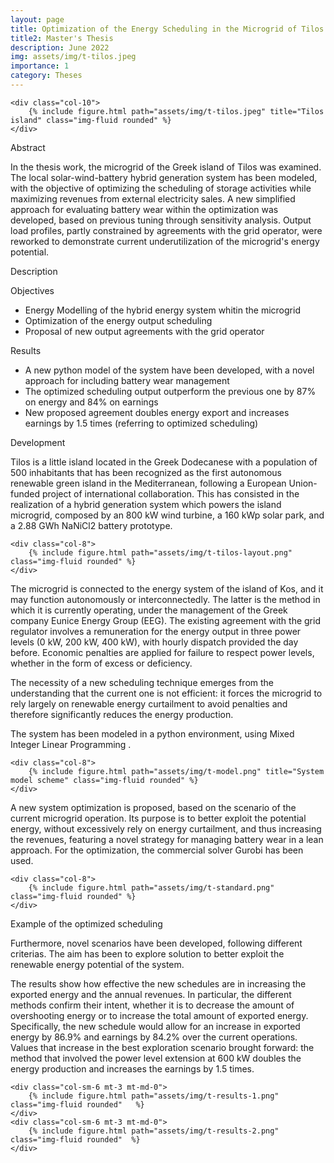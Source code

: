 ```yaml
---
layout: page
title: Optimization of the Energy Scheduling in the Microgrid of Tilos Island
title2: Master's Thesis
description: June 2022
img: assets/img/t-tilos.jpeg
importance: 1
category: Theses
---
```

<div class="row justify-content-sm-center">

    <div class="col-10">
        {% include figure.html path="assets/img/t-tilos.jpeg" title="Tilos island" class="img-fluid rounded" %}
    </div>
</div>

<p2> Abstract </p2>

<p>
In the thesis work, the microgrid of the Greek island of Tilos was examined. 
The local solar-wind-battery hybrid generation system has been modeled, with the objective of optimizing the scheduling of storage activities while maximizing revenues from external electricity sales. 
A new simplified approach for evaluating battery wear within the optimization was developed, based on previous tuning through sensitivity analysis. 
Output load profiles, partly constrained by agreements with the grid operator, were reworked to demonstrate current underutilization of the microgrid's energy potential.
</p>


<p2 > Description </p2>
<p>
<p3> Objectives </p3>
<ul>
<li> Energy Modelling of the hybrid energy system whitin the microgrid </li> 
<li> Optimization of the energy output scheduling </li>
<li> Proposal of new output agreements with the grid operator </li>
</ul>
<p3> Results </p3>
<ul>
<li> A new python model of the system have been developed, with a novel approach for including battery wear management  </li> 
<li> The optimized scheduling output outperform the previous one by 87% on energy and 84% on earnings </li>
<li> New proposed agreement doubles energy export and increases earnings by 1.5 times (referring to optimized scheduling)  </li>
</ul>


<p3> Development </p3>

<p> Tilos is a little island located in the Greek Dodecanese with a population of 500 inhabitants that has been recognized as the first autonomous renewable green island in the Mediterranean, following a European Union-funded project of international collaboration. 
This has consisted in the realization of a hybrid generation system which powers the island microgrid, composed by an 800 kW wind turbine, a 160 kWp solar park, and a 2.88 GWh NaNiCl2 battery prototype.  </p>

<div class="row justify-content-sm-center">

    <div class="col-8">
        {% include figure.html path="assets/img/t-tilos-layout.png" class="img-fluid rounded" %}
    </div>
</div>

<p> The microgrid is connected to the energy system of the island of Kos, and it may function autonomously or interconnectedly. 
The latter is the method in which it is currently operating, under the management of the Greek company Eunice Energy Group (EEG). 
The existing agreement with the grid regulator involves a remuneration for the energy output in three power levels (0 kW, 200 kW, 400 kW), with hourly dispatch provided the day before. 
Economic penalties are applied for failure to respect power levels, whether in the form of excess or deficiency. </p>

<p> The necessity of a new scheduling technique emerges from the understanding that the current one is not efficient: 
it forces the microgrid to rely largely on renewable energy curtailment to avoid penalties and therefore significantly reduces the energy production.</p>

<p> The system has been modeled in a <span class="strong2"> python </span> environment, using <span class="strong2"> Mixed Integer Linear Programming </span>.

<div class="row justify-content-sm-center">

    <div class="col-8">
        {% include figure.html path="assets/img/t-model.png" title="System model scheme" class="img-fluid rounded" %}
    </div>
</div>

<p> A new system optimization is proposed, based on the scenario of the current microgrid operation. 
Its purpose is to better exploit the potential energy, without excessively rely on energy curtailment, and thus increasing the revenues, featuring a novel strategy for managing battery wear in a lean approach. 
For the optimization, the commercial solver Gurobi has been used.</p>

<div class="row justify-content-sm-center">

    <div class="col-8">
        {% include figure.html path="assets/img/t-standard.png" class="img-fluid rounded" %}
    </div>
</div>

<div class="caption">
    Example of the optimized scheduling
</div>
 
<p> Furthermore, novel scenarios have been developed, following different criterias. The aim has been to explore solution to better exploit the renewable energy potential of the system. </p>

<p> The results show how effective the new schedules are in increasing the exported energy and the annual revenues. 
In particular, the different methods confirm their intent, whether it is to decrease the amount of overshooting energy or to increase the total amount of exported energy. 
Specifically, the new schedule would allow for an increase in exported energy by 86.9% and earnings by 84.2% over the current operations. 
Values that increase in the best exploration scenario brought forward: the method that involved the power level extension at 600 kW doubles the energy production and increases the earnings by 1.5 times. </p>


<div class="row justify-content-sm-center">

    <div class="col-sm-6 mt-3 mt-md-0">
        {% include figure.html path="assets/img/t-results-1.png"  class="img-fluid rounded"   %}
    </div>
    <div class="col-sm-6 mt-3 mt-md-0">
        {% include figure.html path="assets/img/t-results-2.png" class="img-fluid rounded"  %}
    </div>
</div>

